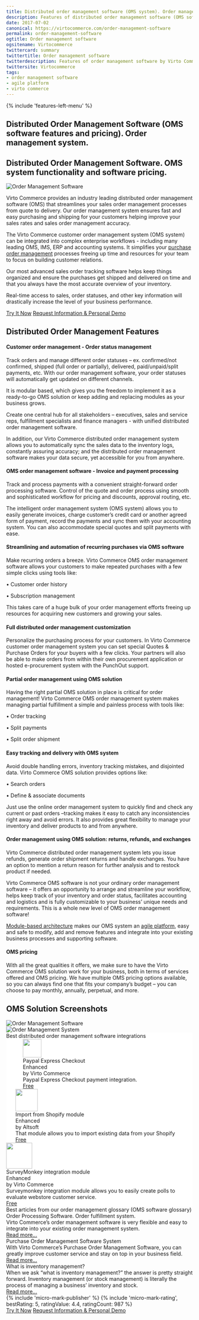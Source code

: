 ```yaml
---
title: Distributed order management software (OMS system). Order management system
description: Features of distributed order management software (OMS software) by Virto Commerce. This order management system (OMS system) can be integrated into complex enterprise workflows - including many leading IMS and ERP systems. OMS solution from Virto Commerce.
date: 2017-07-02
canonical: https://virtocommerce.com/order-management-software
permalink: order-management-software
ogtitle: Order management software
ogsitename: Virtocommerce
twittercard: summary
twittertitle: Order management software
twitterdescription: Features of order management software by Virto Commerce. This system can be integrated into complex enterprise workflows - including many leading OMS, IMS, ERP. 
twittersite: Virtocommerce
tags:
- order management software
- agile platform
- virto commerce
---
```

<section itemscope itemtype="http://schema.org/Article">
    <meta itemprop="author" content="Virtocommerce">
    <meta itemprop="datePublished" content="2017-09-06">
    <meta itemprop="dateModified" content="2018-02-22">
    <div itemprop="articleBody" class="business-features clearfix __responsive">
        {% include 'features-left-menu' %}
        <div class="business-cnt">
            <div itemprop="mainEntityOfPage" class="head __cart">
                <h1 itemprop="headline" class="title">Distributed Order Management Software (OMS software features and pricing). Оrder management system.</h1>
            </div>
            <h2>Distributed Order Management Software. OMS system functionality and software pricing.</h2>
            <div class="col-w">
                <div class="col __col-30 text">
                    <span itemprop="image" itemscope itemtype="https://schema.org/ImageObject">
                        <img itemprop="url contentUrl"  alt="Order Management Software" src="assets/images/order-management.jpg" />
                        <meta itemprop="width" content="273">
                        <meta itemprop="height" content="273">
                    </span>
                </div>
                <div class="col __col-70 text">
                    <p>Virto Commerce provides an industry leading distributed order management software (OMS) that streamlines your sales order management processes from quote to delivery. Our order management system ensures fast and easy purchasing and shipping for your customers helping improve your sales rates and sales order management accuracy.</p>
                    <p>The Virto Commerce customer order management system (OMS system) can be integrated into complex enterprise workflows - including many leading OMS, IMS, ERP and accounting systems. It simplifies your <a href="{{ '/glossary/purchase-order-management-software' | absolute_url }}">purchase order management</a> processes freeing up time and resources for your team to focus on building customer relations. </p>
                    <p>Our most advanced sales order tracking software helps keep things organized and ensure the purchases get shipped and delivered on time and that you always have the most accurate overview of your inventory. </p>
                    <p>Real-time access to sales, order statuses, and other key information will drastically increase the level of your business performance.</p>
                    <div class="buttons">
                        <a class="button fill" href="/try-now">Try It Now</a>
                        <a class="button fill" href="/contact-us">Request Information & Personal Demo</a>
                    </div>
                </div>
            </div>
            <h2>Distributed Order Management Features</h2>
            <h4>Customer order management - Order status management</h4>
            <p class="text">Track orders and manage different order statuses – ex. confirmed/not confirmed, shipped (full order or partially), delivered, paid/unpaid/split payments, etc. With our order management software, your order statuses will automatically get updated on different channels. </p>
            <p class="text">It is modular based, which gives you the freedom to implement it as a ready-to-go OMS solution or keep adding and replacing modules as your business grows.</p>
            <p class="text">Create one central hub for all stakeholders – executives, sales and service reps, fulfillment specialists and finance managers - with unified distributed order management software.</p>
            <p class="text">In addition, our Virto Commerce distributed order management system allows you to automatically sync the sales data to the inventory logs, constantly assuring accuracy; and the distributed order management software makes your data secure, yet accessible for you from anywhere.</p>
            <h4>OMS order management software  - Invoice and payment processing</h4>
            <p class="text">Track and process payments with a convenient straight-forward order processing software. Control of the quote and order process using smooth and sophisticated workflow for pricing and discounts, approval routing, etc. </p>
            <p class="text">The intelligent order management system (OMS system) allows you to easily generate invoices, charge customer’s credit card or another agreed form of payment, record the payments and sync them with your accounting system. You can also accommodate special quotes and split payments with ease.</p>
            <h4>Streamlining and automation of recurring purchases via OMS software</h4>
            <p class="text">Make recurring orders a breeze. Virto Commerce OMS order management software allows your customers to make repeated purchases with a few simple clicks using tools like:</p>
            <p class="text">•	Customer order history </p>
            <p class="text">•	Subscription management</p>
            <p class="text">This takes care of a huge bulk of your order management efforts freeing up resources for acquiring new customers and growing your sales.</p>
            <h4>Full distributed order management customization</h4>
            <p class="text">Personalize the purchasing process for your customers. In Virto Commerce customer order management system you can set special Quotes & Purchase Orders for your buyers with a few clicks. Your partners will also be able to make orders from within their own procurement application or hosted e-procurement system with the PunchOut support.</p>
            <h4>Partial order management using OMS solution</h4>
            <p class="text">Having the right partial OMS solution in place is critical for order management! Virto Commerce OMS order management system makes managing partial fulfillment a simple and painless process with tools like:</p>
            <p class="text">•	Order tracking </p>
            <p class="text">•	Split payments</p>
            <p class="text">•	Split order shipment</p>
            <h4>Easy tracking and delivery with OMS system</h4>
            <p class="text">Avoid double handling errors, inventory tracking mistakes, and disjointed data. Virto Commerce OMS solution provides options like:</p>
            <p class="text">•	Search orders</p>
            <p class="text">•	Define & associate documents</p>
            <p class="text">Just use the online order management system to quickly find and check any current or past orders –tracking makes it easy to catch any inconsistencies right away and avoid errors. It also provides great flexibility to manage your inventory and deliver products to and from anywhere.</p>
            <h4>Order management using OMS solution: returns, refunds, and exchanges</h4>
            <p class="text">Virto Commerce distributed order management system lets you issue refunds, generate order shipment returns and handle exchanges. You have an option to mention a return reason for further analysis and to restock product if needed. </p>
            <p></p>
            <p class="text">Virto Commerce OMS software is not your ordinary order management software – it offers an opportunity to arrange and streamline your workflow, helps keep track of your inventory and order status, facilitates accounting and logistics and is fully customizable to your business’ unique needs and requirements. This is a whole new level of OMS order management software!</p>
            <p class="text"><a href="{{ '/features/for-business-professionals' | absolute_url }}">Module-based architecture</a> makes our OMS system an <a href="{{ '/glossary/agile-software-platform' | absolute_url }}">agile platform</a>, easy and safe to modify, add and remove features and integrate into your existing business processes and supporting software.</p>
            <h4>OMS pricing</h4>
            <p class="text">
                With all the great qualities it offers, we make sure to have the Virto Commerce OMS solution work for your business, both in terms of services offered and OMS pricing.
                We have multiple OMS pricing options available, so you can always find one that fits your company’s budget – you can choose to pay monthly, annually, perpetual, and more.
            </p>
            <h2>OMS Solution Screenshots</h2>
            <img alt="Order Management Software" src="../assets/images/oms-poms-pim-screenshot.jpg" />
            <br>
            <img alt="Order Management System" src="../assets/images/oms-poms-pim-screenshot-1.jpg" />
            <div class="vc-sections-container">
                <section class="app-blocks-section" data-name="section" style="background-color:white;">
                    <div class="section-inner">
                        <div class="section-t">Best distributed order management software integrations</div>
                        <div class="cols">
                            <div style="padding-left:45px;" class="col">
                                <div class="integration-item">
                                    <div class="integration-img">
                                        <img style="height:50px;" src="//vc4qc.blob.core.windows.net/catalog/Paypal_code/paypal_2014_logo.png" alt="">
                                    </div>
                                    <div class="integration-t">
                                        Paypal Express Checkout<br>Enhanced
                                    </div>
                                    <div class="integration-name">
                                        by Virto Commerce
                                    </div>
                                    <div class="integration-descr">
                                        Paypal Express Checkout
                                        payment integration.
                                    </div>
                                    <a href="/apps/extensions/paypal" class="integration-status">Free</a>
                                </div>
                            </div>
                            <div style="padding-left:25px;" class="col">
                                <div class="integration-item">
                                    <div class="integration-img">
                                        <img style="height:60px;" src="//vc4qc.blob.core.windows.net/catalog/Altsoft_ShopifyImport/shopify.png" alt="">
                                    </div>
                                    <div class="integration-t">
                                        Import from Shopify module <br>Enhanced
                                    </div>
                                    <div class="integration-name">
                                        by Altsoft
                                    </div>
                                    <div class="integration-descr">
                                        That module allows you
                                        to import existing data
                                        from your Shopify
                                    </div>
                                    <a href="/apps/extensions/import-from-shopify-to-virtocommerce-platform" class="integration-status">Free</a>
                                </div>
                            </div>
                            <div style="padding-right:45px;" class="col">
                                <div class="integration-item">
                                    <div class="integration-img">
                                        <img style="height:70px;" src="//vc4qc.blob.core.windows.net/catalog/HEJ-09262773/logo.png" alt="">
                                    </div>
                                    <div class="integration-t">
                                        SurveyMonkey integration module <br>Enhanced
                                    </div>
                                    <div class="integration-name">
                                        by Virto Commerce
                                    </div>
                                    <div class="integration-descr">
                                        Surveymonkey integration module
                                        allows you to easily create
                                        polls to evaluate webstore
                                        customer service.
                                    </div>
                                    <a href="/apps/extensions/stripe-integration-module" class="integration-status">Free</a>
                                </div>
                            </div>
                        </div>
                    </div>
                </section>
                <section class="best-articles-section" data-name="section">
                    <div class="section-t">Best articles from our order management glossary (OMS software glossary)</div>
                    <div class="cols">
                        <div class="col">
                            <div class="post-item">
                                <div class="post-img">
                                    <img class="post-pic" src="assets/images/order-processing-software.jpg" alt="">
                                </div>
                                <div class="post-t">Order Processing Software. Order fulfillment system.</div>
                                <div class="post-descr">
                                    <span class="list-descr"> Virto Commerce’s order management software is very flexible and easy to integrate into your existing order management system.</span>
                                </div>
                                <a href="{{ '/glossary/order-processing-software' | absolute_url }}" class="post-link">Read more...</a>
                            </div>
                        </div>
                        <div class="col">
                            <div class="post-item">
                                <div class="post-img">
                                    <img class="post-pic" src="assets/images/purchase-order-management-software-1.jpg" alt="">
                                </div>
                                <div class="post-t">Purchase Order Management Software System</div>
                                <div class="post-descr">
                                    <span class="list-descr">With Virto Commerce’s Purchase Order Management Software, you can greatly improve customer service and stay on top in your business field.</span>
                                </div>
                                <a href="{{ '/glossary/purchase-order-management-software' | absolute_url }}" class="post-link">Read more...</a>
                            </div>
                        </div>
                        <div class="col">
                            <div class="post-item">
                                <div class="post-img">
                                    <img class="post-pic" src="assets/images/what-is-inventory-management.jpg" alt="">
                                </div>
                                <div class="post-t">What is inventory management?</div>
                                <div class="post-descr">
                                    <span class="list-descr">When we ask “what is inventory management?” the answer is pretty straight forward. Inventory management (or stock management) is literally the process of managing a business’ inventory and stock.</span>
                                </div>
                                <a href="{{ '/glossary/what-is-inventory-management' | absolute_url }}" class="post-link">Read more...</a>
                            </div>
                        </div>
                    </div>
                </section>
                {% include 'micro-mark-publisher' %}
                {% include 'micro-mark-rating', bestRating: 5, ratingValue: 4.4, ratingCount: 987 %}
                <div class="buttons">
                    <a class="button fill" href="/try-now">Try It Now</a>
                    <a class="button fill" href="/contact-us">Request Information & Personal Demo</a>
                </div>
            </div>
        </div>
    </div>
</section>
